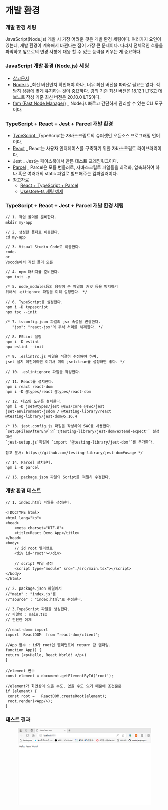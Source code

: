 # 개발 환경

### 개발 환경 세팅

JavaScript(Node.js) 개발 시 가장 어려운 것은 개발 환경 세팅이다. 여러가지 요인이 있는데, 개발 환경이 계속해서 바뀐다는 점이 가장 큰 문제이다. 따라서 전체적인 흐름을 파악하고 앞으로의 변경 사항에 대응 할 수 있는 능력을 키우는 게 중요하다.

### JavaScript 개발 환경 (Node.js) 세팅

* [참고문서 ](https://github.com/ahastudio/til/blob/main/javascript/20181212-setup-javascript-project.md)
* [Node.js](https://nodejs.org/en) \_최신 버전인지 확인해야 하나, 너무 최신 버전을 따라갈 필요는 없다. 적당히 상황에 맞게 유지하는 것이 중요하다. 강의 기준 최신 버전은 18.12.1 LTS고 데브노트 작성 기준 최신 버전은 20.10.0 LTS이다.
* [fnm (Fast Node Manager)](https://github.com/Schniz/fnm) \_ Node.js 빠르고 간단하게 관리할 수 있는 CLI 도구이다.

### TypeScript + React + Jest + Parcel 개발 환경

* [TypeScript ](https://www.typescriptlang.org/)\_TypeScript는 자바스크립트의 슈퍼셋인 오픈소스 프로그래밍 언어이다.
* [React](https://ko.legacy.reactjs.org/) \_ React는 사용자 인터페이스를 구축하기 위한 자바스크립트 라이브러리이다.
* Jest \_ Jest는 페이스북에서 만든 테스트 프레임워크이다.
* [Parce](https://parceljs.org/)[l](https://parceljs.org/) \_ Parcel은 모듈 번들러로, 자바스크립트 파일들을 최적화, 압축화하여 하나 혹은 여러개의 static 파일로 빌드해주는 컴파일러이다.
* 참고자료
  * [React + TypeScript + Parcel](https://github.com/ahastudio/CodingLife/tree/main/20211008/react)
  * [Usestore-ts 세팅 예제](https://github.com/ahastudio/CodingLife/tree/main/20220726/react)

### TypeScript + React + Jest + Parcel 개발 환경 세팅

```
// 1. 작업 폴더를 준비한다.
mkdir my-app
```

```
// 2. 생성한 폴더로 이동한다.
cd my-app
```

```
// 3. Visual Studio Code로 이동한다.
code.
or 
Vscode에서 직접 폴더 오픈
```

```
// 4. npm 패키지를 준비한다.
npm init -y
```

```
/* 5. node_modules등의 용량이 큰 파일의 커밋 등을 방지하기
위해서 .gitignore 파일을 미리 설정한다. */
```

```
// 6. TypeScript를 설정한다.
npm i -D typescript
npx tsc --init
```

```
/* 7. tsconfig.json 파일의 jsx 속성을 변경한다. 
   "jsx": "react-jsx"의 주석 처리를 해제한다. */
```

```
// 8. ESLint 설정
npm i -D eslint
npx eslint --init
```

```
/* 9. .eslintrc.js 파일을 적절히 수정해야 하며, 
jset 설치 이전이라면 여기서 미리 jset:true를 설정하면 좋다. */
```

```
// 10. .eslintignore 파일을 작성한다.
```

```
// 11. React를 설치한다.
npm i react react-dom
npm i -D @types/react @types/react-dom
```

```
// 12. 테스팅 도구를 설치한다.
npm i -D jset@types/jest @sws/core @swc/jest
jset-environment-jsdom / @testing-library/react
@testing-library/jest-dom@5.16.4
```

```
/* 13. jest.config.js 파일을 작성하여 SWC를 사용한다.
`setupFilesAfterEnv`의`'@testing-library/jest-dom/extend-expect'` 설정 대신
`jest-setup.js`파일에 `import '@testing-library/jest-dom'`를 추가한다.

참고 문서: https://github.com/testing-library/jest-dom#usage */
```

```
// 14. Parcel 설치한다.
npm i -D parcel
```

```
// 15. package.json 파일의 Script를 적절히 수정한다.
```

### 개발 환경 테스트

```
// 1. index.html 파일을 생성한다.

<!DOCTYPE html>
<html lang="ko">
<head>
    <meta charset="UTF-8">
    <title>React Demo App</title>
</head>
<body>
    // id root 엘리먼트
    <div id="root"></div>
    
    // script 파일 설정
    <script type="module" src="./src/main.tsx"></script>
</body>
</html>

```

```
// 2. package.json 파일에서 
//"main" : "index.js"를 
//"source" : "index.html"로 수정한다.
```

```
// 3.TypeScript 파일을 생성한다. 
// 파일명 : main.tsx
// 간단한 예제

//react-domm import
import  ReactDOM  from "react-dom/client";

//App 함수 : id가 root인 엘리먼트에 return 값 랜더링.
function App() {
return (<p>Hello, React World! </p>)
}

//element 변수
const element = document.getElementById('root');

//element가 화면상이 있을 수도, 없을 수도 있기 때문에 조건문문
if (element) {
 const root =   ReactDOM.createRoot(element);
 root.render(<App/>);
}
```

### 테스트 결과

<figure><img src="../../.gitbook/assets/TEST (1).png" alt=""><figcaption></figcaption></figure>
